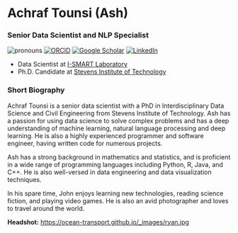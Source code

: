 # Achraf Tounsi (Ash) 


### Senior Data Scientist and NLP Specialist


![pronouns](https://img.shields.io/static/v1?label=pronouns&message=he/him&color=red&style=flat-square)
[![ORCID](https://img.shields.io/static/v1?label=ORCID&message=0000-0001-5999-4917&color=green&style=flat-square&logo=orcid)](https://orcid.org/0000-0001-8166-616X)
[![Google Scholar](https://img.shields.io/static/v1?label=&message=Google%20Scholar&color=gray&style=flat-square&logo=google-scholar)](https://scholar.google.com/citations?user=7NEYI_EAAAAJ&hl=en&authuser=1)
[![LinkedIn](https://img.shields.io/static/v1?label=&message=LinkedIn&color=0077B5&style=flat-square&logo=linkedin)](https://www.linkedin.com/in/achraftounsi/)

- Data Scientist at [I-SMART Laboratory](https://web.stevens.edu/ismart/)
- Ph.D. Candidate at [Stevens Institute of Technology](https://www.stevens.edu/)

### Short Biography

Achraf Tounsi is a senior data scientist with a PhD in Interdisciplinary Data Science and Civil Engineering from Stevens Institute of Technology. Ash has a passion for using data science to solve complex problems and has a deep understanding of machine learning, natural language processing and deep learning. He is also a highly experienced programmer and software engineer, having written code for numerous projects.

Ash has a strong background in mathematics and statistics, and is proficient in a wide range of programming languages including Python, R, Java, and C++. He is also well-versed in data engineering and data visualization techniques.

In his spare time, John enjoys learning new technologies, reading science fiction, and playing video games. He is also an avid photographer and loves to travel around the world.

**Headshot:** <https://ocean-transport.github.io/_images/ryan.jpg>

